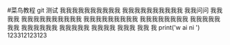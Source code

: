 #菜鸟教程 git 测试
我我我我我我我我我我
我我我我我我我我我我
  我我问问 我我我我
 我我我我我我我我我我
  我我我我我我我我我
   我我我我我我我我
    我我我我我我我
     我我我我我我
      我我我我我
       我我我我
        我我我
         我我
          我
print('w ai ni ')
123312123123
